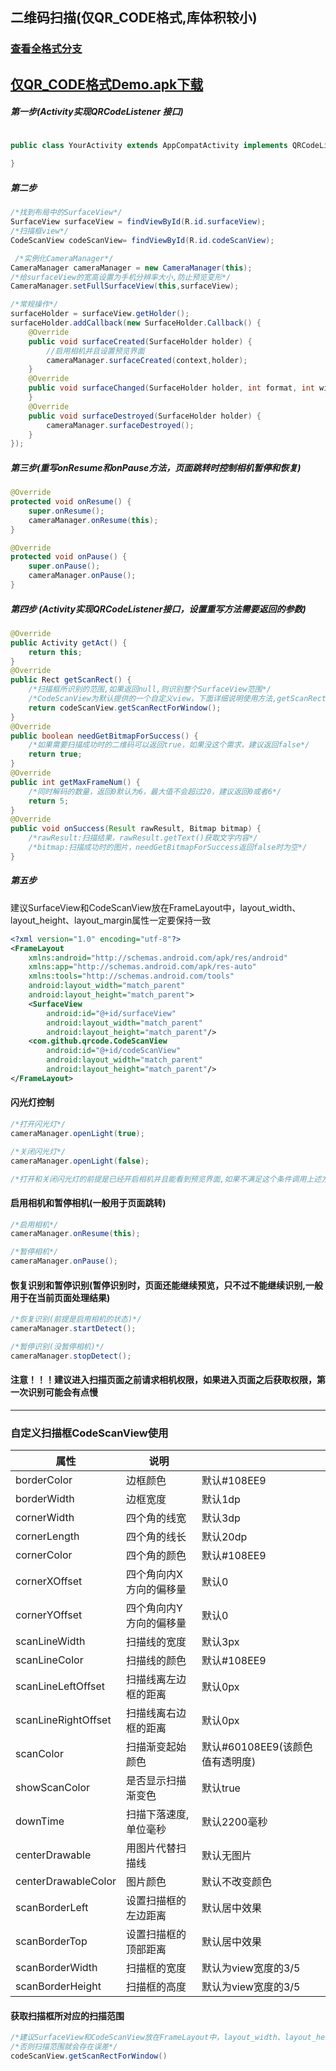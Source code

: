 ## 二维码扫描(仅QR_CODE格式,库体积较小)
### [查看全格式分支](https://github.com/zhongruiAndroid/QRCodeProject)

## [仅QR_CODE格式Demo.apk下载](https://raw.githubusercontent.com/zhongruiAndroid/QRCodeProject/develop_qrcode/demo/demo.apk)

##### 第一步(Activity实现QRCodeListener 接口)
```java

public class YourActivity extends AppCompatActivity implements QRCodeListener {
	
}
```
##### 第二步
```java
/*找到布局中的SurfaceView*/
SurfaceView surfaceView = findViewById(R.id.surfaceView);
/*扫描框view*/
CodeScanView codeScanView= findViewById(R.id.codeScanView);

 /*实例化CameraManager*/
CameraManager cameraManager = new CameraManager(this);
/*给surfaceView的宽高设置为手机分辨率大小,防止预览变形*/
CameraManager.setFullSurfaceView(this,surfaceView);

/*常规操作*/
surfaceHolder = surfaceView.getHolder();
surfaceHolder.addCallback(new SurfaceHolder.Callback() {
    @Override
    public void surfaceCreated(SurfaceHolder holder) {
	    //启用相机并且设置预览界面
        cameraManager.surfaceCreated(context,holder);
    }
    @Override
    public void surfaceChanged(SurfaceHolder holder, int format, int width, int height) {
    }
    @Override
    public void surfaceDestroyed(SurfaceHolder holder) {
        cameraManager.surfaceDestroyed();
    }
});
```

##### 第三步(重写onResume和onPause方法，页面跳转时控制相机暂停和恢复)
```java
@Override
protected void onResume() {
    super.onResume();
    cameraManager.onResume(this);
}

@Override
protected void onPause() {
    super.onPause();
    cameraManager.onPause();
}


```


##### 第四步 (Activity实现QRCodeListener接口，设置重写方法需要返回的参数)
```java
@Override
public Activity getAct() {
    return this;
}
@Override
public Rect getScanRect() {
    /*扫描框所识别的范围,如果返回null,则识别整个SurfaceView范围*/
    /*CodeScanView为默认提供的一个自定义view，下面详细说明使用方法,getScanRectForWindow获取扫描范围*/
    return codeScanView.getScanRectForWindow();
}
@Override
public boolean needGetBitmapForSuccess() {
    /*如果需要扫描成功时的二维码可以返回true，如果没这个需求，建议返回false*/
    return true;
}
@Override
public int getMaxFrameNum() {
    /*同时解码的数量，返回0默认为6，最大值不会超过20，建议返回0或者6*/
    return 5;
}
@Override
public void onSuccess(Result rawResult, Bitmap bitmap) {
    /*rawResult:扫描结果，rawResult.getText()获取文字内容*/
    /*bitmap:扫描成功时的图片，needGetBitmapForSuccess返回false时为空*/
}

```
##### 第五步
建议SurfaceView和CodeScanView放在FrameLayout中，layout_width、layout_height、layout_margin属性一定要保持一致
```xml
<?xml version="1.0" encoding="utf-8"?>
<FrameLayout
    xmlns:android="http://schemas.android.com/apk/res/android"
    xmlns:app="http://schemas.android.com/apk/res-auto"
    xmlns:tools="http://schemas.android.com/tools"
    android:layout_width="match_parent"
    android:layout_height="match_parent">
    <SurfaceView
        android:id="@+id/surfaceView"
        android:layout_width="match_parent"
        android:layout_height="match_parent"/>
    <com.github.qrcode.CodeScanView
        android:id="@+id/codeScanView"
        android:layout_width="match_parent"
        android:layout_height="match_parent"/>
</FrameLayout>

```

#### 闪光灯控制
```java
/*打开闪光灯*/
cameraManager.openLight(true);

/*关闭闪光灯*/
cameraManager.openLight(false);

/*打开和关闭闪光灯的前提是已经开启相机并且能看到预览界面,如果不满足这个条件调用上述方法没效果*/
```

#### 启用相机和暂停相机(一般用于页面跳转)
```java
/*启用相机*/
cameraManager.onResume(this);

/*暂停相机*/
cameraManager.onPause();
```
#### 恢复识别和暂停识别(暂停识别时，页面还能继续预览，只不过不能继续识别,一般用于在当前页面处理结果)
```java
/*恢复识别(前提是启用相机的状态)*/
cameraManager.startDetect();

/*暂停识别(没暂停相机)*/
cameraManager.stopDetect();
```

#### 注意！！！建议进入扫描页面之前请求相机权限，如果进入页面之后获取权限，第一次识别可能会有点慢
---

### 自定义扫描框CodeScanView使用
| 属性                | 说明                    |                                 |
|---------------------|-------------------------|---------------------------------|
| borderColor         | 边框颜色                | 默认#108EE9                     |
| borderWidth         | 边框宽度                | 默认1dp                         |
| cornerWidth         | 四个角的线宽            | 默认3dp                         |
| cornerLength        | 四个角的线长            | 默认20dp                        |
| cornerColor         | 四个角的颜色            | 默认#108EE9                     |
| cornerXOffset       | 四个角向内X方向的偏移量 | 默认0                           |
| cornerYOffset       | 四个角向内Y方向的偏移量 | 默认0                           |
| scanLineWidth       | 扫描线的宽度            | 默认3px                         |
| scanLineColor       | 扫描线的颜色            | 默认#108EE9                     |
| scanLineLeftOffset  | 扫描线离左边框的距离    | 默认0px                         |
| scanLineRightOffset | 扫描线离右边框的距离    | 默认0px                         |
| scanColor           | 扫描渐变起始颜色        | 默认#60108EE9(该颜色值有透明度) |
| showScanColor       | 是否显示扫描渐变色      | 默认true                        |
| downTime            | 扫描下落速度,单位毫秒   | 默认2200毫秒                    |
| centerDrawable      | 用图片代替扫描线        | 默认无图片                      |
| centerDrawableColor | 图片颜色                | 默认不改变颜色                  |
| scanBorderLeft      | 设置扫描框的左边距离    | 默认居中效果                    |
| scanBorderTop       | 设置扫描框的顶部距离    | 默认居中效果                    |
| scanBorderWidth     | 扫描框的宽度            | 默认为view宽度的3/5             |
| scanBorderHeight    | 扫描框的高度            | 默认为view宽度的3/5             |

#### 获取扫描框所对应的扫描范围
```java
/*建议SurfaceView和CodeScanView放在FrameLayout中，layout_width、layout_height、layout_margin属性一定要保持一致*/
/*否则扫描范围就会存在误差*/
codeScanView.getScanRectForWindow()
```
